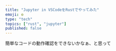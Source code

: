 ```yaml
---
title: "Jupyter in VSCodeをRustでやってみた"
emoji: ⚙️
type: "tech"
topics: ["rust", "jupyter"]
published: false
---
```


簡単なコードの動作確認をできないかなぁ、と思って